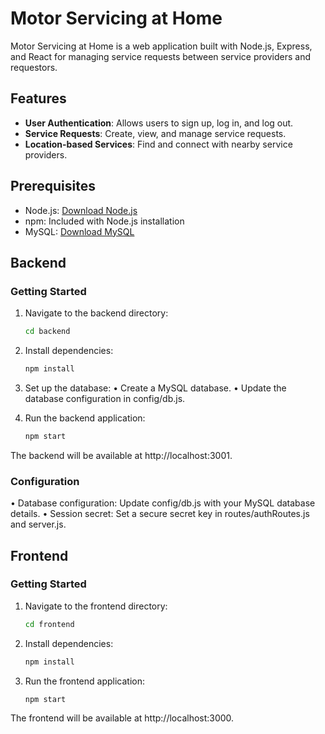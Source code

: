 # Motor Servicing at Home

Motor Servicing at Home is a web application built with Node.js, Express, and React for managing service requests between service providers and requestors.

## Features

- **User Authentication**: Allows users to sign up, log in, and log out.
- **Service Requests**: Create, view, and manage service requests.
- **Location-based Services**: Find and connect with nearby service providers.

## Prerequisites

- Node.js: [Download Node.js](https://nodejs.org/)
- npm: Included with Node.js installation
- MySQL: [Download MySQL](https://www.mysql.com/)

## Backend

### Getting Started

1. Navigate to the backend directory:

   ```bash
   cd backend
2.	Install dependencies:
    ```bash
  	npm install 
3. Set up the database:
    •	Create a MySQL database.
    •	Update the database configuration in config/db.js.
5.	Run the backend application:
    ```bash
    npm start 
The backend will be available at http://localhost:3001.

### Configuration
•	Database configuration: Update config/db.js with your MySQL database details.
•	Session secret: Set a secure secret key in routes/authRoutes.js and server.js.


## Frontend

### Getting Started
1.	Navigate to the frontend directory:
    ```bash
    cd frontend 
2.	Install dependencies:
    ```bash
    npm install 
3.	Run the frontend application:
    ```bash
    npm start 
The frontend will be available at http://localhost:3000.


